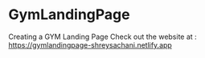 # GymLandingPage
Creating a  GYM Landing Page
Check out the website at : https://gymlandingpage-shreysachani.netlify.app
